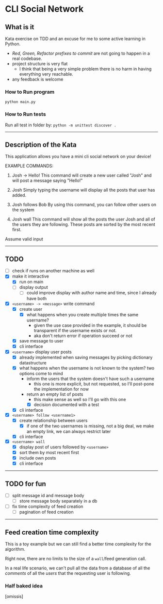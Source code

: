 # CLI Social Network

## What is it

Kata exercise on TDD and an excuse for me to some active learning in Python.

- _Red, Green, Refactor prefixes to commit_ are not going to happen in a real codebase.
- project structure is very flat
  - I think that being a very simple problem there is no harm in having everything very reachable.
- any feedback is welcome

### How to Run program

`python main.py`

### How to Run tests

Run all test in folder by:
`python -m unittest discover .`

---

## Description of the Kata

This application allows you have a mini cli social network on your device!

EXAMPLE COMMANDS:

1. Josh -> Hello!
    This command will create a new user called "Josh" and will post a message saying "Hello!"

2. Josh
    Simply typing the username will display all the posts that user has added.

3. Josh follows Bob
    By using this command, you can follow other users on the system

4. Josh wall
    This command will show all the posts the user Josh and all of the users they are following.
    These posts are sorted by the most recent first.

Assume valid input

---

## TODO

- [ ] check if runs on another machine as well
- [x] make it interactive
  - [x] run on main
  - [ ] display output
    - [ ] could improve display with author name and time, since I already have both
- [x] `<username> -> <message>` write command
  - [x] create user
    - [x] what happens when you create multiple times the same username?
      - given the use case provided in the example, it should be transparent if the username exists or not.
      - aka don't return error if operation succeed or not
  - [x] save message to user
  - [x] cli interface
- [x] `<username>` display user posts
  - [x] already implemented when saving messages by picking dictionary datastructure
  - [x] what happens when the username is not known to the system? two options come to mind
    - inform the users that the system doesn't have such a username
      - this one is more explicit, but not requested, so I'll post-pone the implementation for now
    - return an empty list of posts
      - this make sense as well so I'll go with this one
      - [x] decision documented with a test
  - [x] cli interface
- [x] `<username> follow <username1>`
  - [x] create relationship between users
    - [x] if one of the two usernames is missing, not a big deal, we make an empty link, we can always restrict later
  - [x] cli interface
- [x] `<username> wall`
  - [x] display post of users followed by `<username>`
  - [x] sort them by most recent first
  - [x] include own posts
  - [x] cli interface

---

## TODO for fun

- [ ] split message id and message body
  - [ ] store message body separately in a db
- [ ] fix time complexity of feed creation
  - [ ] pagination of feed creation

---

## Feed creation time complexity

This is a toy example but we can still find a better time complexity for the algorithm.

Right now, there are no limits to the size of a `wall`/feed generation call.

In a real life scenario, we can't pull all the data from a database of all the _comments_ of all the _users_ that the requesting user is following.

### Half baked idea

[omissis]
